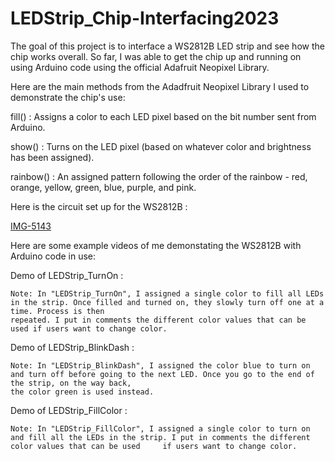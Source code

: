 # LEDStrip_Chip-Interfacing2023

The goal of this project is to interface a WS2812B LED strip and see how the chip works overall. 
So far, I was able to get the chip up and running on using Arduino code using the official Adafruit Neopixel Library. 

Here are the main methods from the Adadfruit Neopixel Library I used to demonstrate the chip's use:

  fill() : Assigns a color to each LED pixel based on the bit number sent from Arduino.
  
  show() : Turns on the LED pixel (based on whatever color and brightness has been assigned).
  
  rainbow() : An assigned pattern following the order of the rainbow - red, orange, yellow, green, blue, purple, and pink.
  

Here is the circuit set up for the WS2812B :

[IMG-5143](https://user-images.githubusercontent.com/89352294/229375009-b2cb571f-2e4f-4614-a85e-9c9f348782a7.jpg)


Here are some example videos of me demonstating the WS2812B with Arduino code in use:

  Demo of LEDStrip_TurnOn :
  
    Note: In "LEDStrip_TurnOn", I assigned a single color to fill all LEDs in the strip. Once filled and turned on, they slowly turn off one at a time. Process is then 
    repeated. I put in comments the different color values that can be used if users want to change color.
    
  Demo of LEDStrip_BlinkDash :
  
    Note: In "LEDStrip_BlinkDash", I assigned the color blue to turn on and turn off before going to the next LED. Once you go to the end of the strip, on the way back, 
    the color green is used instead.
    
  Demo of LEDStrip_FillColor :
  
    Note: In "LEDStrip_FillColor", I assigned a single color to turn on and fill all the LEDs in the strip. I put in comments the different color values that can be used     if users want to change color.
